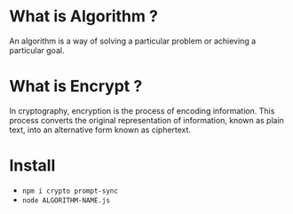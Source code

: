 # What is Algorithm ?
An algorithm is a way of solving a particular problem or achieving a particular goal.
# What is Encrypt ?
In cryptography, encryption is the process of encoding information. This process converts the original representation of information, known as plain text, into an alternative form known as ciphertext.
# Install
- ```npm i crypto prompt-sync```
- ```node ALGORITHM-NAME.js```

